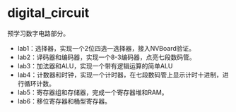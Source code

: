 # digital_circuit

预学习数字电路部分。

* lab1：选择器，实现一个2位四选一选择器，接入NVBoard验证。
* lab2：译码器和编码器，实现一个8-3编码器，点亮七段数码管。
* lab3：加法器和ALU，实现一个带有逻辑运算的简单ALU
* lab4：计数器和时钟，实现一个计时器，在七段数码管上显示计时十进制，进行循环计数。
* lab5：寄存器组和存储器，完成一个寄存器堆和RAM。
* lab6：移位寄存器和桶型寄存器。
